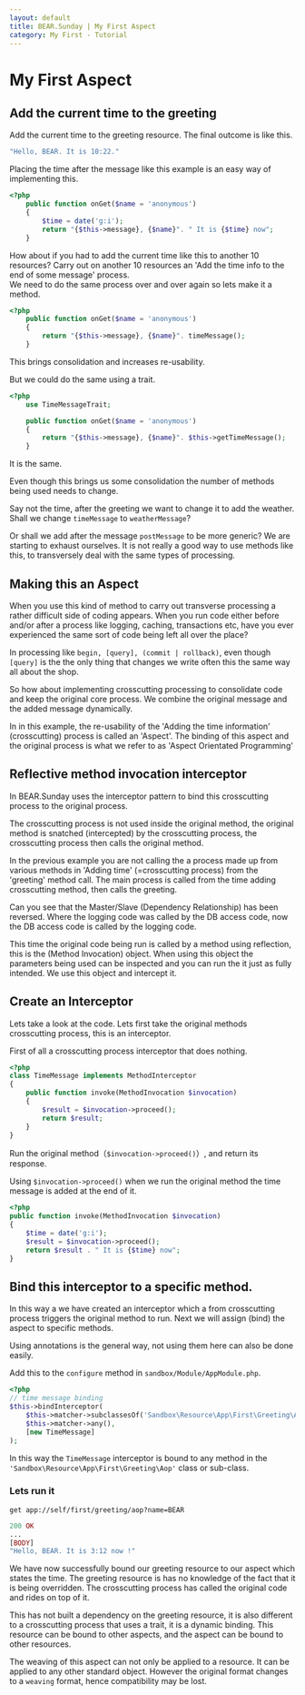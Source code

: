 ```yaml
---
layout: default
title: BEAR.Sunday | My First Aspect
category: My First - Tutorial
--- 
```


# My First Aspect

## Add the current time to the greeting 

Add the current time to the greeting resource. The final outcome is like this.

```php
"Hello, BEAR. It is 10:22."
```

Placing the time after the message like this example is an easy way of implementing this.

```php
<?php
    public function onGet($name = 'anonymous')
    {
        $time = date('g:i');
        return "{$this->message}, {$name}". " It is {$time} now";
    }
```

How about if you had to add the current time like this to another 10 resources? 
Carry out on another 10 resources an 'Add the time info to the end of some message' process.  
We need to do the same process over and over again so lets make it a method.

```php
<?php
    public function onGet($name = 'anonymous')
    {
        return "{$this->message}, {$name}". timeMessage();
    }
```

This brings consolidation and increases re-usability.

But we could do the same using a trait.

```php
<?php
    use TimeMessageTrait;

    public function onGet($name = 'anonymous')
    {
        return "{$this->message}, {$name}". $this->getTimeMessage();
    }
```

It is the same.

Even though this brings us some consolidation the number of methods being used needs to change.

Say not the time, after the greeting we want to change it to add the weather.
Shall we change `timeMessage` to `weatherMessage`?

Or shall we add after the message `postMessage` to be more generic?
We are starting to exhaust ourselves. 
It is not really a good way to use methods like this, to transversely deal with the same types of processing.  
## Making this an Aspect 

When you use this kind of method to carry out transverse processing a rather difficult side of coding appears.
When you run code either before and/or after a process like logging, caching, transactions etc,
have you ever experienced the same sort of code being left all over the place? 

In processing like `begin, [query], (commit | rollback)`, even though
`[query]` is the the only thing that changes we write often this the same way all about the shop.

So how about implementing crosscutting processing to consolidate code and keep the original core process.
We combine the original message and the added message dynamically.

In in this example, the re-usability of the 'Adding the time information' (crosscutting) process is called an 'Aspect'.
The binding of this aspect and the original process is what we refer to as 'Aspect Orientated Programming'

## Reflective method invocation interceptor 

In BEAR.Sunday uses the interceptor pattern to bind this crosscutting process to the original process.  

The crosscutting process is not used inside the original method, the original method is snatched (intercepted) by the 
crosscutting process, the crosscutting process then calls the original method.

In the previous example you are not calling the a process made up from various methods in 'Adding time' (=crosscutting process) from the 'greeting' method call.
The main process is called from the time adding crosscutting method, then calls the greeting.

Can you see that the Master/Slave (Dependency Relationship) has been reversed. 
Where the logging code was called by the DB access code, 
now the DB access code is called by the logging code.

This time the original code being run is called by a method using reflection, this is the (Method Invocation) object.
When using this object the parameters being used can be inspected and you can run the it just as fully intended. 
We use this object and intercept it.


## Create an Interceptor 

Lets take a look at the code.
Lets first take the original methods crosscutting process, this is an interceptor.

First of all a crosscutting process interceptor that does nothing.

```php
<?php
class TimeMessage implements MethodInterceptor
{
    public function invoke(MethodInvocation $invocation)
    {
        $result = $invocation->proceed();
        return $result;
    }
}
```

Run the original method（`$invocation->proceed()`）, and return its response.

Using `$invocation->proceed()` when we run the original method the time message is added at the end of it.

```php
<?php
public function invoke(MethodInvocation $invocation)
{
    $time = date('g:i');
    $result = $invocation->proceed();
    return $result . " It is {$time} now";
}
```

## Bind this interceptor to a specific method. 

In this way a we have created an interceptor which a from crosscutting process 
triggers the original method to run. Next we will assign (bind) the aspect to specific methods.

Using annotations is the general way, not using them here can also be done easily.

Add this to the `configure` method in `sandbox/Module/AppModule.php`.

```php
<?php
// time message binding
$this->bindInterceptor(
    $this->matcher->subclassesOf('Sandbox\Resource\App\First\Greeting\Aop'), // class match
    $this->matcher->any(),                                                   // method match
    [new TimeMessage]
);
```

In this way the `TimeMessage` interceptor is bound to any method in the `'Sandbox\Resource\App\First\Greeting\Aop'` class or sub-class.

### Lets run it

```
get app://self/first/greeting/aop?name=BEAR
```

```php
200 OK
...
[BODY]
"Hello, BEAR. It is 3:12 now !"
```

We have now successfully bound our greeting resource to our aspect which states the time.
The greeting resource is has no knowledge of the fact that it is being overridden.
The crosscutting process has called the original code and rides on top of it.

This has not built a dependency on the greeting resource, 
it is also different to a crosscutting process that uses a trait, it is a dynamic binding.
This resource can be bound to other aspects, and the aspect can be bound to other resources.

The weaving of this aspect can not only be applied to a resource.
It can be applied to any other standard object.
However the original format changes to a `weaving` format, hence compatibility may be lost.
